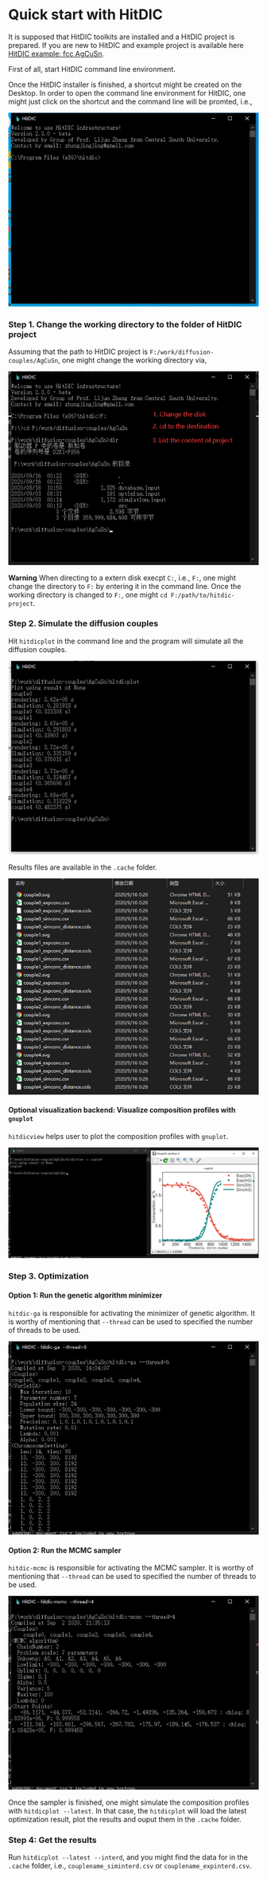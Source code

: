 
# Quick start with HitDIC


It is supposed that HitDIC toolkits are installed and a HitDIC project is prepared. If you are new to HitDIC and example project is available here [HitDIC example: fcc AgCuSn](_static/AgCuSn.zip).


First of all, start HitDIC command line environment.

Once the HitDIC installer is finished, a shortcut might be created on the Desktop. In order to open the command line environment for HitDIC, one might just click on the shortcut and the command line will be promted, i.e.,

![HitDIC CLI default](./_static/hitdic-cli-default.png)

### Step 1. Change the working directory to the folder of HitDIC project

Assuming that the path to HitDIC project is `F:/work/diffusion-couples/AgCuSn`, one might change the working directory via,

![HitDIC CLI: change directory](./_static/hitdic-cli-cd.png)

**Warning** When directing to a extern disk execpt `C:`, i.e., `F:`, one might change the directory to `F:` by entering it in the command line. Once the working directory is changed to `F:`, one might `cd F:/path/to/hitdic-project`.

### Step 2. Simulate the diffusion couples

Hit `hitdicplot` in the command line and the program will simulate all the diffusion couples. 

![HitDIC CLI: simulate diffusion couples](./_static/hitdic-cli-hitdicplot.png)

Results files are available in the `.cache` folder.

![HitDIC CLI: cache folder](./_static/hitdic-cache-folder.png)

#### Optional visualization backend: Visualize composition profiles with `gnuplot`

`hitdicview` helps user to plot the composition profiles with `gnuplot`.

![HitDIC CLI: viewer](./_static/hitdic-cli-view.png)

### Step 3. Optimization

#### Option 1: Run the genetic algorithm minimizer

`hitdic-ga` is responsible for activating the minimizer of genetic algorithm. It is worthy of mentioning that `--thread` can be used to specified the number of threads to be used.

![HitDIC CLI: hitdic-ga](./_static/hitdic-cli-ga.png)

#### Option 2: Run the MCMC sampler

`hitdic-mcmc` is responsible for activating the MCMC sampler.  It is worthy of mentioning that `--thread` can be used to specified the number of threads to be used.

![HitDIC CLI: hitdic-ga](./_static/hitdic-cli-mcmc.png)

Once the sampler is finished, one might simulate the composition profiles with `hitdicplot --latest`. In that case, the `hitdicplot` will load the latest optimization result, plot the results and ouput them in the `.cache` folder.

### Step 4: Get the results

Run `hitdicplot --latest --interd`, and you might find the data for in the `.cache` folder, i.e., `couplename_siminterd.csv` or `couplename_expinterd.csv`.


